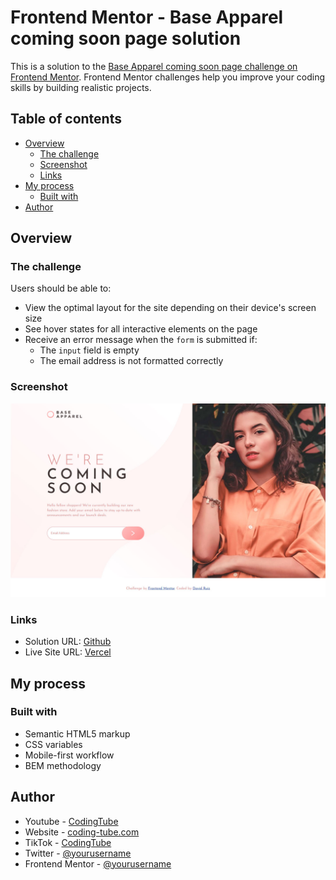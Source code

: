 # Frontend Mentor - Base Apparel coming soon page solution

This is a solution to the [Base Apparel coming soon page challenge on Frontend Mentor](https://www.frontendmentor.io/challenges/base-apparel-coming-soon-page-5d46b47f8db8a7063f9331a0). Frontend Mentor challenges help you improve your coding skills by building realistic projects. 

## Table of contents

- [Overview](#overview)
  - [The challenge](#the-challenge)
  - [Screenshot](#screenshot)
  - [Links](#links)
- [My process](#my-process)
  - [Built with](#built-with)
- [Author](#author)

## Overview

### The challenge

Users should be able to:

- View the optimal layout for the site depending on their device's screen size
- See hover states for all interactive elements on the page
- Receive an error message when the `form` is submitted if:
  - The `input` field is empty
  - The email address is not formatted correctly

### Screenshot

![](./screenshot.jpg)

### Links

- Solution URL: [Github](https://github.com/CodinGitHub/Challenge-13-base-apparel-coming-soon-master)
- Live Site URL: [Vercel](https://challenge-13-base-apparel-coming-soon-master.vercel.app/)

## My process

### Built with

- Semantic HTML5 markup
- CSS variables
- Mobile-first workflow
- BEM methodology

## Author

- Youtube - [CodingTube](https://www.youtube.com/codingtube)
- Website - [coding-tube.com](https://www.your-site.com)
- TikTok - [CodingTube](https://www.tiktok.com/@codingtube)
- Twitter - [@yourusername](https://www.twitter.com/CodingTube)
- Frontend Mentor - [@yourusername](https://www.frontendmentor.io/profile/CodinGitHub)